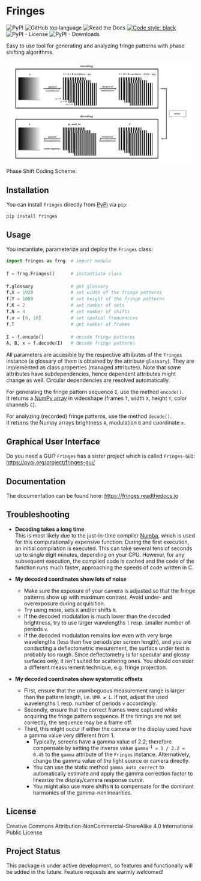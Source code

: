 # Fringes
![PyPI](https://img.shields.io/pypi/v/fringes)
![GitHub top language](https://img.shields.io/github/languages/top/comimag/fringes)
![Read the Docs](https://img.shields.io/readthedocs/fringes)
[![Code style: black](https://img.shields.io/badge/code%20style-black-000000.svg)](https://github.com/psf/black)
![PyPI - License](https://img.shields.io/pypi/l/fringes)
![PyPI - Downloads](https://img.shields.io/pypi/dm/fringes)

<!---
![GitHub](https://img.shields.io/github/license/comimag/fringes)
--->

<!---
link to  paper, please cite
--->

Easy to use tool for generating and analyzing fringe patterns with phase shifting algorithms.

![Coding Scheme](https://raw.githubusercontent.com/comimag/fringes/main/docs/getting_started/coding-scheme.gif)\
Phase Shift Coding Scheme.

## Installation
You can install `fringes` directly from [PyPi](https://pypi.org/) via `pip`:

```
pip install fringes
```

## Usage
You instantiate, parameterize and deploy the `Fringes` class:

```python
import fringes as frng  # import module

f = frng.Fringes()      # instantiate class

f.glossary              # get glossary
f.X = 1920              # set width of the fringe patterns
f.Y = 1080              # set height of the fringe patterns
f.K = 2                 # set number of sets
f.N = 4                 # set number of shifts
f.v = [9, 10]           # set spatial frequencies
f.T                     # get number of frames
                            
I = f.encode()          # encode fringe patterns
A, B, x = f.decode(I)   # decode fringe patterns
```

All parameters are accesible by the respective attributes of the `Fringes` instance
(a glossary of them is obtained by the attribute `glossary`).
They are implemented as class properties (managed attributes).
Note that some attributes have subdependencies, hence dependent attributes might change as well.
Circular dependencies are resolved automatically.

For generating the fringe pattern sequence `I`, use the method `encode()`.\
It returns a [NumPy array](https://numpy.org/doc/stable/reference/generated/numpy.ndarray.html) 
in videoshape (frames `T`, width `X`, height `Y`, color channels `C`).

For analyzing (recorded) fringe patterns, use the method `decode()`.\
It returns the Numpy arrays brightness `A`, modulation `B` and coordinate `x`.

## Graphical User Interface
Do you need a GUI? `Fringes` has a sister project which is called `Fringes-GUI`:
https://pypi.org/project/fringes-gui/

## Documentation
The documentation can be found here:
https://fringes.readthedocs.io

## Troubleshooting
- __Decoding takes a long time__  
  This is most likely due to the just-in-time compiler [Numba](https://numba.pydata.org/), 
  which is used for this computationally expensive function:
  During the first execution, an initial compilation is executed. 
  This can take several tens of seconds up to single digit minutes, depending on your CPU.
  However, for any subsequent execution, the compiled code is cached and the code of the function runs much faster, 
  approaching the speeds of code written in C.


- __My decoded coordinates show lots of noise__
  - Make sure the exposure of your camera is adjusted so that the fringe patterns show up with maximum contrast.
    Avoid under- and overexposure during acquisition.
  - Try using more, sets `K` and/or shifts `N`.
  - If the decoded modulation is much lower than the decoded brightness,
    try to use larger wavelengths `l` resp. smaller number of periods `v`.
  - If the decoded modulation remains low even with very large wavelengths (less than five periods per screen length),
    and you are conducting a deflectometric mesurement, the surface under test is probably too rough.
    Since deflectometry is for specular and glossy surfaces only, it isn't suited for scattering ones.
    You should consider a different measurement technique, e.g. fringe projection.


- __My decoded coordinates show systematic offsets__
  - First, ensure that the unamboguous measurement range is larger than the pattern length, i.e. <code>UMR &ge; L</code>.
    If not, adjust the used wavelengths `l` resp. number of periods `v` accordingly.
  - Secondly, ensure that the correct frames were captured while acquiring the fringe pattern sequence.
    If the timings are not set correctly, the sequence may be a frame off.
  - Third, this might occur if either the camera or the display used have a gamma value very different from 1.
    - Typically, screens have a gamma value of 2.2; therefore compensate by setting the inverse value
      <code>gamma<sup>-1</sup> = 1 / 2.2 &approx; 0.45</code> to the `gamma` attribute of the `Fringes` instance.
      Alternatively, change the gamma value of the light source or camera directly.
    - You can use the static method `gamma_auto_correct` to
      automatically estimate and apply the gamma correction factor to linearize the display/camera response curve.
    - You might also use more shifts `N` to compensate for the dominant harmonics of the gamma-nonlinearities.

## License
Creative Commons Attribution-NonCommercial-ShareAlike 4.0 International Public License

## Project Status
This package is under active development, so features and functionally will be added in the future.
Feature requests are warmly welcomed!
